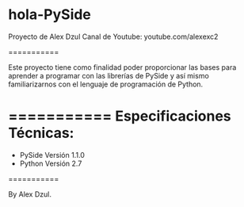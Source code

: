 hola-PySide
===========

Proyecto de Alex Dzul 
Canal de Youtube: youtube.com/alexexc2

===========

Este proyecto tiene como finalidad poder proporcionar las bases para aprender a programar con las librerías de PySide y así mismo familiarizarnos con el lenguaje de programación de Python.


===========
Especificaciones Técnicas:
===========

- PySide Versión 1.1.0
- Python Versión 2.7

===========

By Alex Dzul.
